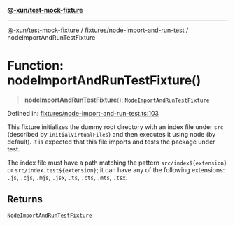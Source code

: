 [**@-xun/test-mock-fixture**](../../../README.md)

***

[@-xun/test-mock-fixture](../../../README.md) / [fixtures/node-import-and-run-test](../README.md) / nodeImportAndRunTestFixture

# Function: nodeImportAndRunTestFixture()

> **nodeImportAndRunTestFixture**(): [`NodeImportAndRunTestFixture`](../type-aliases/NodeImportAndRunTestFixture.md)

Defined in: [fixtures/node-import-and-run-test.ts:103](https://github.com/Xunnamius/test-utils/blob/ab2596fc4d6717a0af0b4c54a57434e0e2fb3420/packages/test-mock-fixture/src/fixtures/node-import-and-run-test.ts#L103)

This fixture initializes the dummy root directory with an index file under
`src` (described by `initialVirtualFiles`) and then executes it using node
(by default). It is expected that this file imports and tests the package
under test.

The index file must have a path matching the pattern `src/index${extension}`
or `src/index.test${extension}`; it can have any of the following extensions:
`.js`, `.cjs`, `.mjs`, `.jsx`, `.ts`, `.cts`, `.mts`, `.tsx`.

## Returns

[`NodeImportAndRunTestFixture`](../type-aliases/NodeImportAndRunTestFixture.md)
